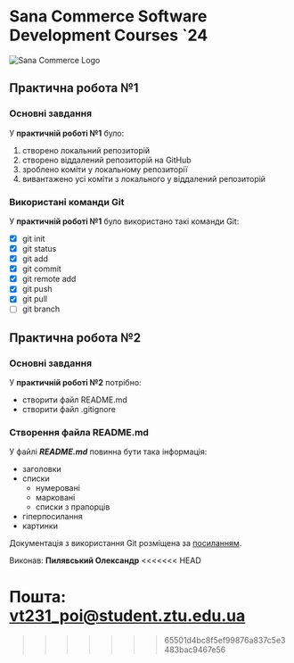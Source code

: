 # Sana Commerce Software Development Courses `24

![Sana Commerce Logo](https://upload.wikimedia.org/wikipedia/commons/0/08/Sana_Commerce_Logo.png)

## Практична робота №1

### Основні завдання
У **практичній роботі №1** було:

1. створено локальний репозиторій
1. створено віддалений репозиторій на GitHub
1. зроблено коміти у локальному репозиторії
1. вивантажено усі коміти з локального у віддалений репозиторій

### Використані команди Git
У **практичній роботі №1** було використано такі команди Git:

- [x] git init
- [x] git status
- [x] git add
- [x] git commit
- [x] git remote add
- [x] git push
- [x] git pull
- [ ] git branch

## Практична робота №2

### Основні завдання
У **практичній роботі №2** потрібно:

- створити файл README.md
- створити файл .gitignore

### Створення файла README.md
У файлі ***README.md*** повинна бути така інформація:

- заголовки
- списки
	- нумеровані
	- марковані
	- списки з прапорців
- гіперпосилання
- картинки

Документація з використання Git розміщена за [посиланням](https://docs.google.com/document/d/1agdvcLqd2w2rWS0-fCqwsevO-7QN2xLpZPq7Haylq4U/edit).

Виконав: **Пилявський Олександр**
<<<<<<< HEAD

Пошта: **vt231_poi@student.ztu.edu.ua**
=======
>>>>>>> 65501d4bc8f5ef99876a837c5e3483bac9467e56

